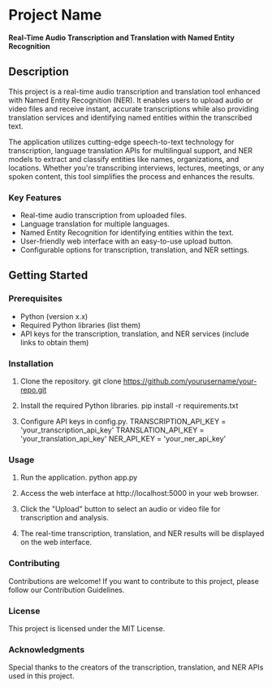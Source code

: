 # Project Name

**Real-Time Audio Transcription and Translation with Named Entity Recognition**

## Description

This project is a real-time audio transcription and translation tool enhanced with Named Entity Recognition (NER). It enables users to upload audio or video files and receive instant, accurate transcriptions while also providing translation services and identifying named entities within the transcribed text.

The application utilizes cutting-edge speech-to-text technology for transcription, language translation APIs for multilingual support, and NER models to extract and classify entities like names, organizations, and locations. Whether you're transcribing interviews, lectures, meetings, or any spoken content, this tool simplifies the process and enhances the results.

### Key Features

- Real-time audio transcription from uploaded files.
- Language translation for multiple languages.
- Named Entity Recognition for identifying entities within the text.
- User-friendly web interface with an easy-to-use upload button.
- Configurable options for transcription, translation, and NER settings.

## Getting Started

### Prerequisites

- Python (version x.x)
- Required Python libraries (list them)
- API keys for the transcription, translation, and NER services (include links to obtain them)

### Installation

1. Clone the repository.
    git clone https://github.com/yourusername/your-repo.git

2. Install the required Python libraries.
    pip install -r requirements.txt

3. Configure API keys in config.py.
    TRANSCRIPTION_API_KEY = 'your_transcription_api_key'
    TRANSLATION_API_KEY = 'your_translation_api_key'
    NER_API_KEY = 'your_ner_api_key'

### Usage

1. Run the application.
    python app.py

2. Access the web interface at http://localhost:5000 in your web browser.
3. Click the "Upload" button to select an audio or video file for transcription and analysis.
4. The real-time transcription, translation, and NER results will be displayed on the web interface.

### Contributing

Contributions are welcome! If you want to contribute to this project, please follow our Contribution Guidelines.

### License

This project is licensed under the MIT License.

### Acknowledgments

Special thanks to the creators of the transcription, translation, and NER APIs used in this project.

